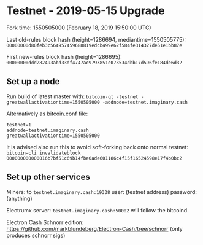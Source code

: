Testnet - 2019-05-15 Upgrade
============================

Fork time: 1550505000  (February 18, 2019 15:50:00 UTC)

Last old-rules block hash (height=1286694, mediantime=1550505775):
`00000000d80feb3c564957459688819edcb499e62f584fe314327de51e1bb87e`

First new-rules block hash (height=1286695):
`00000000ddd282493abd33df4747ac9793851c073534dbb17d596fe184de6d32`

## Set up a node

Run build of latest master with:
`bitcoin-qt -testnet -greatwallactivationtime=1550505000 -addnode=testnet.imaginary.cash`

Alternatively as bitcoin.conf file:
```
testnet=1
addnode=testnet.imaginary.cash
greatwallactivationtime=1550505000
```

It is advised also run this to avoid soft-forking back onto normal testnet:
`bitcoin-cli invalidateblock 000000000000016b7bf51c69b14fbe0ade601186c4f15f16524598e17f4b0bc2`

## Set up other services

Miners: to `testnet.imaginary.cash:19338`
user: (testnet address) password:(anything)

Electrumx server: `testnet.imaginary.cash:50002` will follow the bitcoind.

Electron Cash Schnorr edition: https://github.com/markblundeberg/Electron-Cash/tree/schnorr
(only produces schnorr sigs)

